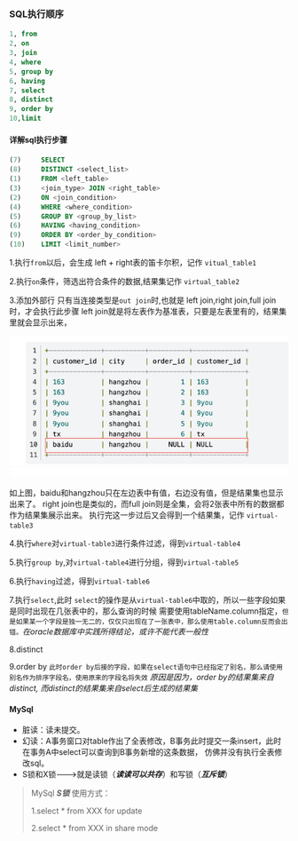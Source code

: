 ### SQL执行顺序

```sql
1, from
2, on 
3, join
4, where
5, group by
6, having 
7, select 
8, distinct 
9, order by
10,limit
```

#### 详解sql执行步骤

```sql
(7)     SELECT 
(8)     DISTINCT <select_list>
(1)     FROM <left_table>
(3)     <join_type> JOIN <right_table>
(2)     ON <join_condition>
(4)     WHERE <where_condition>
(5)     GROUP BY <group_by_list>
(6)     HAVING <having_condition>
(9)     ORDER BY <order_by_condition>
(10)    LIMIT <limit_number>
```
1.执行`from`以后，会生成 left + right表的笛卡尔积，记作 `vitual_table1`

2.执行`on`条件，筛选出符合条件的数据,结果集记作 `virtual_table2`

3.添加外部行
只有当连接类型是`out join`时,也就是 left join,right join,full join时，才会执行此步骤
left join就是将左表作为基准表，只要是左表里有的，结果集里就会显示出来，

![](images/img.png)

如上图，baidu和hangzhou只在左边表中有值，右边没有值，但是结果集也显示出来了。
right join也是类似的，而full join则是全集，会将2张表中所有的数据都作为结果集展示出来。
执行完这一步过后又会得到一个结果集，记作 `virtual-table3`

4.执行`where`对`virtual-table3`进行条件过滤，得到`virtual-table4`

5.执行`group by`,对`virtual-table4`进行分组，得到`virtual-table5`

6.执行`having`过滤，得到`virtual-table6`

7.执行`select`,此时 `select`的操作是从`virtual-table6`中取的，所以一些字段如果是同时出现在几张表中的，那么查询的时候
需要使用tableName.column指定，`但是如果某一个字段是独一无二的，仅仅只出现在了一张表中，那么使用table.column反而会出错。`*在oracle数据库中实践所得结论，或许不能代表一般性*

8.distinct

9.order by `此时order by后接的字段，如果在select语句中已经指定了别名，那么请使用别名作为排序字段名，使用原来的字段名将失效` *原因是因为，order by的结果集来自distinct,
而distinct的结果集来自select后生成的结果集*

#### MySql

- 脏读：读未提交。
- 幻读：A事务窗口对table作出了全表修改，B事务此时提交一条insert，此时在事务A中select可以查询到B事务新增的这条数据，
仿佛并没有执行全表修改sql。
- S锁和X锁--->就是读锁（***读读可以共存***）和写锁（***互斥锁***）
>MySql ***S锁*** 使用方式：
> 
> 1.select * from XXX for update 
> 
> 2.select * from XXX in share mode



